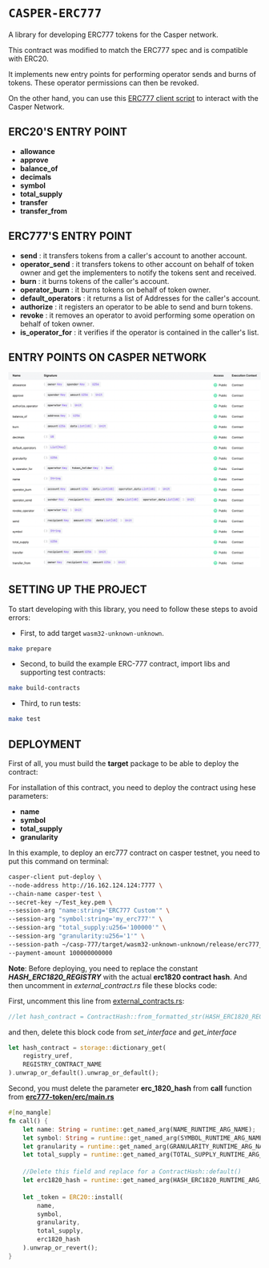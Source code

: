 # `CASPER-ERC777`

A library for developing ERC777 tokens for the Casper network.

This contract was modified to match the ERC777 spec and is compatible with ERC20.

It implements new entry points for performing operator sends and burns of tokens.  These operator permissions can then be revoked.

On the other hand, you can use this [ERC777 client script](https://github.com/Rengo-Labs/CasperLabs-ERC777-client/tree/master/src/clients/erc777)
to interact with the Casper Network.

## ERC20'S ENTRY POINT
- **allowance**
- **approve**
- **balance_of**
- **decimals**
- **symbol**
- **total_supply**
- **transfer**
- **transfer_from**

## ERC777'S ENTRY POINT
- **send** : it transfers tokens from a caller's account to another account.
- **operator_send** : it transfers tokens to other account on behalf of token owner and get the 
implementers to notify the tokens sent and received.
- **burn** : it burns tokens of the caller's account.
- **operator_burn** : it burns tokens on behalf of token owner.
- **default_operators** : it returns a list of Addresses for the caller's account.
- **authorize** : it registers an operator to be able to send and burn tokens.
- **revoke** : it removes an operator to avoid performing some operation on behalf of token owner.
- **is_operator_for** : it verifies if the operator is contained in the caller's list.

## ENTRY POINTS ON CASPER NETWORK
<img src="../images/erc777-deployed-on-casper-network.png" alt="erc777-deployed-on-casper-network" title="erc777-deployed-on-casper-network">

## SETTING UP THE PROJECT
To start developing with this library, you need to follow these steps to avoid errors:

- First, to add target `wasm32-unknown-unknown`.

```bash
make prepare
```

- Second, to build the example ERC-777 contract, import libs and supporting test contracts:

```bash
make build-contracts
```

- Third, to run tests:
```bash
make test
```

## DEPLOYMENT
First of all, you must build the **target** package to be able to deploy the contract:

For installation of this contract, you need to deploy the contract using hese parameters:
- **name**
- **symbol**
- **total_supply**
- **granularity**

In this example, to deploy an erc777 contract on casper testnet, you need to put this command on terminal:
```bash
casper-client put-deploy \
--node-address http://16.162.124.124:7777 \
--chain-name casper-test \
--secret-key ~/Test_key.pem \
--session-arg "name:string='ERC777 Custom'" \
--session-arg "symbol:string='my_erc777'" \
--session-arg "total_supply:u256='100000'" \
--session-arg "granularity:u256='1'" \
--session-path ~/casp-777/target/wasm32-unknown-unknown/release/erc777_token.wasm \
--payment-amount 100000000000
```

**Note**: Before deploying, you need to replace the constant ***HASH_ERC1820_REGISTRY*** with the actual **erc1820 contract hash**.
And then uncomment in *external_contract.rs* file these blocks code:

First, uncomment this line from [external_contracts.rs](src/external_contracts.rs):
```rust
//let hash_contract = ContractHash::from_formatted_str(HASH_ERC1820_REGISTRY).unwrap();
```
and then, delete this block code from *set_interface* and *get_interface*
```rust
let hash_contract = storage::dictionary_get(
    registry_uref,
    REGISTRY_CONTRACT_NAME
).unwrap_or_default().unwrap_or_default();
```

Second, you must delete the parameter **erc_1820_hash** from **call** 
function from [**erc777-token/erc/main.rs**](../example/implementations/erc777-token/src/main.rs)

```rust
#[no_mangle]
fn call() {
    let name: String = runtime::get_named_arg(NAME_RUNTIME_ARG_NAME);
    let symbol: String = runtime::get_named_arg(SYMBOL_RUNTIME_ARG_NAME);
    let granularity = runtime::get_named_arg(GRANULARITY_RUNTIME_ARG_NAME);
    let total_supply = runtime::get_named_arg(TOTAL_SUPPLY_RUNTIME_ARG_NAME);
    
    //Delete this field and replace for a ContractHash::default()
    let erc1820_hash = runtime::get_named_arg(HASH_ERC1820_RUNTIME_ARG_NAME); 

    let _token = ERC20::install(
        name,
        symbol,
        granularity,
        total_supply,
        erc1820_hash
    ).unwrap_or_revert();
}
```

